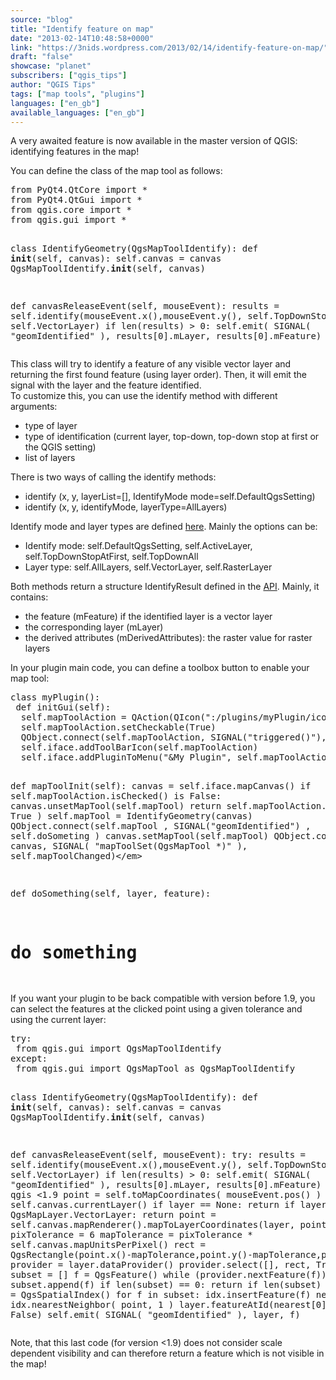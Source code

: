 ```yaml
---
source: "blog"
title: "Identify feature on map"
date: "2013-02-14T10:48:58+0000"
link: "https://3nids.wordpress.com/2013/02/14/identify-feature-on-map/"
draft: "false"
showcase: "planet"
subscribers: ["qgis_tips"]
author: "QGIS Tips"
tags: ["map tools", "plugins"]
languages: ["en_gb"]
available_languages: ["en_gb"]
---
```


<p>A very awaited feature is now available in the master version of QGIS: identifying features in the map!</p>
<p>You can define the class of the map tool as follows:</p>
<pre class="brush: python; title: ; wrap-lines: false; notranslate">
from PyQt4.QtCore import *
from PyQt4.QtGui import *
from qgis.core import *
from qgis.gui import *

class IdentifyGeometry(QgsMapToolIdentify):
 def __init__(self, canvas):
  self.canvas = canvas
  QgsMapToolIdentify.__init__(self, canvas)

 def canvasReleaseEvent(self, mouseEvent):
  results = self.identify(mouseEvent.x(),mouseEvent.y(), self.TopDownStopAtFirst, self.VectorLayer)
  if len(results) &gt; 0:
   self.emit( SIGNAL( &quot;geomIdentified&quot; ), results[0].mLayer, results[0].mFeature)
</pre>
<p>This class will try to identify a feature of any visible vector layer and returning the first found feature (using layer order). Then, it will emit the signal with the layer and the feature identified.<br />
To customize this, you can use the identify method with different arguments:</p>
<ul>
<li>type of layer</li>
<li>type of identification (current layer, top-down, top-down stop at first or the QGIS setting)</li>
<li>list of layers</li>
</ul>
<p>There is two ways of calling the identify methods:</p>
<ul>
<li><span style="line-height: 13px;">identify (x, y, layerList=[], IdentifyMode mode=self.DefaultQgsSetting)</span></li>
<li>identify (x, y, identifyMode, layerType=AllLayers)</li>
</ul>
<p>Identify mode and layer types are defined <a href="http://www.qgis.org/api/classQgsMapToolIdentify.html#pub-types" target="_blank" title="API reference">here</a>. Mainly the options can be:</p>
<ul>
<li>Identify mode: self.DefaultQgsSetting, self.ActiveLayer, self.TopDownStopAtFirst, self.TopDownAll</li>
<li>Layer type: self.AllLayers, self.VectorLayer, self.RasterLayer</li>
</ul>
<p>Both methods return a structure IdentifyResult defined in the <a href="http://www.qgis.org/api/structQgsMapToolIdentify_1_1IdentifyResult.html" target="_blank" title="API reference">API</a>. Mainly, it contains:</p>
<ul>
<li><span style="line-height: 13px;">the feature (mFeature) if the identified layer is a vector layer</span></li>
<li>the corresponding layer (mLayer)</li>
<li>the derived attributes (mDerivedAttributes): the raster value for raster layers</li>
</ul>
<p>In your plugin main code, you can define a toolbox button to enable your map tool:</p>
<pre class="brush: python; title: ; wrap-lines: false; notranslate">
class myPlugin():
 def initGui(self):
  self.mapToolAction = QAction(QIcon(&quot;:/plugins/myPlugin/icons/myIcon.png&quot;), &quot;My Plugin&quot;, self.iface.mainWindow())
  self.mapToolAction.setCheckable(True)
  QObject.connect(self.mapToolAction, SIGNAL(&quot;triggered()&quot;), self.mapToolInit)
  self.iface.addToolBarIcon(self.mapToolAction)
  self.iface.addPluginToMenu(&quot;&amp;My Plugin&quot;, self.mapToolAction)

 def mapToolInit(self):
  canvas = self.iface.mapCanvas()
  if self.mapToolAction.isChecked() is False:
   canvas.unsetMapTool(self.mapTool)
   return
  self.mapToolAction.setChecked( True )
  self.mapTool = IdentifyGeometry(canvas)
  QObject.connect(self.mapTool , SIGNAL(&quot;geomIdentified&quot;) , self.doSometing )
  canvas.setMapTool(self.mapTool)
  QObject.connect( canvas, SIGNAL( &quot;mapToolSet(QgsMapTool *)&quot; ), self.mapToolChanged)&lt;/em&gt;

 def doSomething(self, layer, feature):
  # do something
</pre>
<p>If you want your plugin to be back compatible with version before 1.9, you can select the features at the clicked point using a given tolerance and using the current layer:</p>
<pre class="brush: python; title: ; wrap-lines: false; notranslate">
try:
 from qgis.gui import QgsMapToolIdentify
except:
 from qgis.gui import QgsMapTool as QgsMapToolIdentify

class IdentifyGeometry(QgsMapToolIdentify):
 def __init__(self, canvas):
  self.canvas = canvas
  QgsMapToolIdentify.__init__(self, canvas)

 def canvasReleaseEvent(self, mouseEvent):
  try:
  results = self.identify(mouseEvent.x(),mouseEvent.y(), self.TopDownStopAtFirst, self.VectorLayer)
  if len(results) &gt; 0:
   self.emit( SIGNAL( &quot;geomIdentified&quot; ), results[0].mLayer, results[0].mFeature)
  except: # qgis &lt;1.9
   point = self.toMapCoordinates( mouseEvent.pos() )
   layer = self.canvas.currentLayer()
   if layer == None:
    return
   if layer.type() != QgsMapLayer.VectorLayer:
    return
   point = self.canvas.mapRenderer().mapToLayerCoordinates(layer, point)
   pixTolerance = 6
   mapTolerance = pixTolerance * self.canvas.mapUnitsPerPixel()
   rect = QgsRectangle(point.x()-mapTolerance,point.y()-mapTolerance,point.x()+mapTolerance,point.y()+mapTolerance)
   provider = layer.dataProvider()
   provider.select([], rect, True, True)
   subset = []
   f = QgsFeature()
   while (provider.nextFeature(f)):
    subset.append(f)
    if len(subset) == 0:
     return
    if len(subset) &gt; 1:
     idx = QgsSpatialIndex()
    for f in subset:
     idx.insertFeature(f)
     nearest = idx.nearestNeighbor( point, 1 )
     layer.featureAtId(nearest[0],f, True, False)
    self.emit( SIGNAL( &quot;geomIdentified&quot; ), layer, f)
</pre>
<p>Note, that this last code (for version &lt;1.9) does not consider scale dependent visibility and can therefore return a feature which is not visible in the map!</p>
